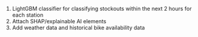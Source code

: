 1. LightGBM classifier for classifying stockouts within the next 2 hours for each station
2. Attach SHAP/explainable AI elements
3. Add weather data and historical bike availability data